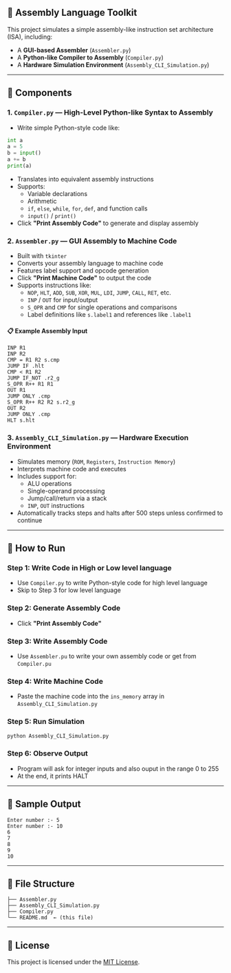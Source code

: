 
## 🧠 Assembly Language Toolkit

This project simulates a simple assembly-like instruction set architecture (ISA), including:

- A **GUI-based Assembler** (`Assembler.py`)  
- A **Python-like Compiler to Assembly** (`Compiler.py`)  
- A **Hardware Simulation Environment** (`Assembly_CLI_Simulation.py`)  

---

## 🔧 Components

### 1. `Compiler.py` — High-Level Python-like Syntax to Assembly
- Write simple Python-style code like:
```python
int a
a = 5
b = input()
a += b
print(a)
```
- Translates into equivalent assembly instructions
- Supports:
  - Variable declarations
  - Arithmetic
  - `if`, `else`, `while`, `for`, `def`, and function calls
  - `input()` / `print()`
- Click **"Print Assembly Code"** to generate and display assembly

### 2. `Assembler.py` — GUI Assembly to Machine Code
- Built with `tkinter`
- Converts your assembly language to machine code
- Features label support and opcode generation
- Click **"Print Machine Code"** to output the code
- Supports instructions like:
  - `NOP`, `HLT`, `ADD`, `SUB`, `XOR`, `MUL`, `LDI`, `JUMP`, `CALL`, `RET`, etc.
  - `INP` / `OUT` for input/output
  - `S_OPR` and `CMP` for single operations and comparisons
  - Label definitions like `s.label1` and references like `.label1`

#### 📋 Example Assembly Input
```assembly
INP R1
INP R2
CMP = R1 R2 s.cmp
JUMP IF .hlt
CMP < R1 R2
JUMP IF_NOT .r2_g
S_OPR R++ R1 R1
OUT R1
JUMP ONLY .cmp
S_OPR R++ R2 R2 s.r2_g
OUT R2
JUMP ONLY .cmp
HLT s.hlt
```

### 3. `Assembly_CLI_Simulation.py` — Hardware Execution Environment
- Simulates memory (`ROM`, `Registers`, `Instruction Memory`)
- Interprets machine code and executes
- Includes support for:
  - ALU operations
  - Single-operand processing
  - Jump/call/return via a stack
  - `INP`, `OUT` instructions
- Automatically tracks steps and halts after 500 steps unless confirmed to continue

---

## 🚀 How to Run

### Step 1: Write Code in High or Low level language
- Use `Compiler.py` to write Python-style code for high level language
- Skip to Step 3 for low level language

### Step 2: Generate Assembly Code
- Click **"Print Assembly Code"**

### Step 3: Write Assembly Code
- Use `Assembler.pu` to write your own assembly code or get from `Compiler.pu`

### Step 4: Write Machine Code
- Paste the machine code into the `ins_memory` array in `Assembly_CLI_Simulation.py`

### Step 5: Run Simulation
```bash
python Assembly_CLI_Simulation.py
```

### Step 6: Observe Output
- Program will ask for integer inputs and also ouput in the range 0 to 255
- At the end, it prints HALT 
---

## 🧪 Sample Output

```plaintext
Enter number :- 5
Enter number :- 10
6
7
8
9
10
```

---

## 📁 File Structure

```
├── Assembler.py
├── Assembly_CLI_Simulation.py
├── Compiler.py
└── README.md  ← (this file)
```

---

## 📜 License

This project is licensed under the [MIT License](LICENSE).
